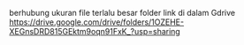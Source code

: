 berhubung ukuran file terlalu besar folder link di dalam Gdrive
https://drive.google.com/drive/folders/1OZEHE-XEGnsDRD815GEktm9oqn91FxK_?usp=sharing
